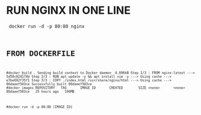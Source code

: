 # RUN NGINX IN ONE LINE
<code> docker run -d -p 80:80 nginx <code>
 
# FROM DOCKERFILE
``
#docker build .
Sending build context to Docker daemon  4.096kB
Step 1/3 : FROM nginx:latest
 ---> 5d58c024174d
Step 2/3 : RUN apt update -y && apt install vim -y
 ---> Using cache
 ---> e7be692f35f1
Step 3/3 : COPY ./index.html /usr/share/nginx/html
 ---> Using cache
 ---> 86daeef503ce
Successfully built 86daeef503ce
``
``
#docker images
REPOSITORY   TAG       IMAGE ID       CREATED        SIZE
<none>       <none>    86daeef503ce   25 hours ago   196MB
``

``
#docker run -d -p 80:80 [IMAGE ID]
``
